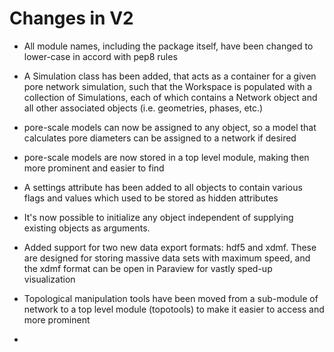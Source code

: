 # Changes in V2

* All module names, including the package itself, have been changed to lower-case in accord with pep8 rules

* A Simulation class has been added, that acts as a container for a given pore network simulation, such that the Workspace is populated with a collection of Simulations, each of which contains a Network object and all other associated objects (i.e. geometries, phases, etc.)

* pore-scale models can now be assigned to any object, so a model that calculates pore diameters can be assigned to a network if desired

* pore-scale models are now stored in a top level module, making then more prominent and easier to find

* A settings attribute has been added to all objects to contain various flags and values which used to be stored as hidden attributes

* It's now possible to initialize any object independent of supplying existing objects as arguments.

* Added support for two new data export formats: hdf5 and xdmf.  These are designed for storing massive data sets with maximum speed, and the xdmf format can be open in Paraview for vastly sped-up visualization

* Topological manipulation tools have been moved from a sub-module of network to a top level module (topotools) to make it easier to access and more prominent

* 

